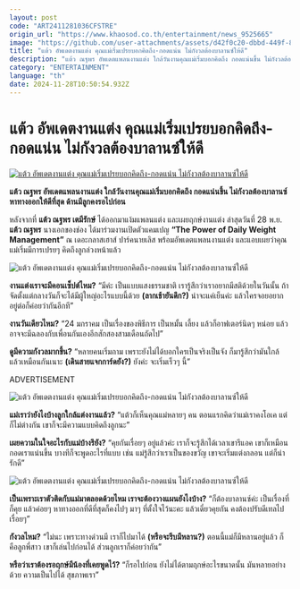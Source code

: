 ```yaml
---
layout: post
code: "ART2411281036CFSTRE"
origin_url: "https://www.khaosod.co.th/entertainment/news_9525665"
image: "https://github.com/user-attachments/assets/d42f0c20-dbbd-449f-8df7-b8a9ebdebec8"
title: "แต้ว อัพเดตงานแต่ง คุณแม่เริ่มเปรยบอกคิดถึง-กอดแน่น ไม่กังวลต้องบาลานซ์ให้ดี"
description: "แต้ว ณฐพร อัพเดตแพลนงานแต่ง ใกล้วันงานคุณแม่เริ่มบอกคิดถึง กอดแน่นขึ้น ไม่กังวลต้องบาลานซ์หาทางออกให้ดีที่สุด ด้านมีลูกคงรอไปก่อน"
category: "ENTERTAINMENT"
language: "th"
date: 2024-11-28T10:50:54.932Z
---
```


# แต้ว อัพเดตงานแต่ง คุณแม่เริ่มเปรยบอกคิดถึง-กอดแน่น ไม่กังวลต้องบาลานซ์ให้ดี

[![แต้ว อัพเดตงานแต่ง คุณแม่เริ่มเปรยบอกคิดถึง-กอดแน่น ไม่กังวลต้องบาลานซ์ให้ดี](https://www.khaosod.co.th/wpapp/uploads/2024/11/taew_281167-1.jpg "แต้ว อัพเดตงานแต่ง คุณแม่เริ่มเปรยบอกคิดถึง-กอดแน่น ไม่กังวลต้องบาลานซ์ให้ดี")](https://www.khaosod.co.th/wpapp/uploads/2024/11/taew_281167-1.jpg)

**แต้ว ณฐพร อัพเดตแพลนงานแต่ง ใกล้วันงานคุณแม่เริ่มบอกคิดถึง กอดแน่นขึ้น ไม่กังวลต้องบาลานซ์หาทางออกให้ดีที่สุด ด้านมีลูกคงรอไปก่อน**

หลังจากที่ **แต้ว ณฐพร เตมีรักษ์** ได้ออกมาแง้มแพลนแต่ง และเผยฤกษ์งานแต่ง ล่าสุดวันที่ 28 พ.ย. **แต้ว ณฐพร** นางเอกของช่อง ได้มาร่วมงานเปิดตัวแคมเปญ **“The Power of Daily Weight Management”** ณ เดอะกลาสเฮาส์ ปาร์คนายเลิส พร้อมอัพเดตแพลนงานแต่ง และแอบเผยว่าคุณแม่เริ่มมีการเปรยๆ คิดถึงลูกล่วงหน้าแล้ว

![แต้ว อัพเดตงานแต่ง คุณแม่เริ่มเปรยบอกคิดถึง-กอดแน่น ไม่กังวลต้องบาลานซ์ให้ดี ](https://www.khaosod.co.th/wpapp/uploads/2024/11/taew_281167-4.jpg)

**งานแต่งเราจะมีคอนเซ็ปต์ไหม?** “มีค่ะ เป็นแบบแสงธรรมชาติ เรารู้สึกว่าเราอยากมีสติด้วยในวันนั้น ถ้าจัดตั้งแต่กลางวันก็จะได้มีผู้ใหญ่อะไรแบบนี้ด้วย **(ลากเช้ายันดึก?)** น่าจะแค่เย็นค่ะ แล้วใครจอยอยากอยู่ต่อก็ค่อยว่ากันอีกที”

**งานวันเดียวไหม?** “24 มกราคม เป็นเรื่องของพิธีการ เป็นหมั้น เลี้ยง แล้วก็อาฟเตอร์นิดๆ หน่อย แล้วอาจจะมีฉลองกับเพื่อนกันเองอีกสักสองสามเดือนถัดไป”

**ดูมีความกังวลมากขึ้น?** “หลายคนเริ่มถาม เพราะยังไม่ได้บอกใครเป็นจริงเป็นจัง ก็มารู้สึกว่ามันใกล้แล้วเหมือนกันเนาะ **(เดินสายแจกการ์ดยัง?)** ยังค่ะ จะเริ่มเร็วๆ นี้”

ADVERTISEMENT

![แต้ว อัพเดตงานแต่ง คุณแม่เริ่มเปรยบอกคิดถึง-กอดแน่น ไม่กังวลต้องบาลานซ์ให้ดี ](https://www.khaosod.co.th/wpapp/uploads/2024/11/taew_281167-6.jpg)

**แม่เราว่ายังไงบ้างลูกใกล้แต่งงานแล้ว?** “แต้วก็เห็นคุณแม่หลายๆ คน ตอนแรกคิดว่าแม่เราคงโอเค แต่ก็ไม่ต่างกัน เขาก็จะมีความแบบคิดถึงลูกนะ”

**เผยความในใจอะไรกับแม่บ้างรึยัง?** “คุยกันเรื่อยๆ อยู่แล้วค่ะ เราก็จะรู้สึกได้เวลาเขารีแอค เขาก็เหมือนกอดเราแน่นขึ้น บางทีก็จะพูดอะไรที่แบบ เช่น แม่รู้สึกว่าเราเป็นของขวัญ เขาจะเริ่มแต่งกลอน แต่ก็น่ารักดี”

![แต้ว อัพเดตงานแต่ง คุณแม่เริ่มเปรยบอกคิดถึง-กอดแน่น ไม่กังวลต้องบาลานซ์ให้ดี ](https://www.khaosod.co.th/wpapp/uploads/2024/11/taew_281167-5.jpg)

**เป็นเพราะเราตัวติดกับแม่มาตลอดด้วยไหม เราจะต้องวางแผนยังไงบ้าง?** “ก็ต้องบาลานซ์ค่ะ เป็นเรื่องที่ก็คุย แล้วค่อยๆ หาทางออกที่ดีที่สุดก็คงไปๆ มาๆ ที่ตั้งใจไว้นะคะ แล้วเดี๋ยวคุยกัน คงต้องปรับดีเทลไปเรื่อยๆ”

**กังวลไหม?** “ไม่นะ เพราะทางด่วนมี เราก็ไปมาได้ **(หรือจะรีบมีหลาน?)** ตอนนี้แม่ก็มีหลานอยู่แล้ว ก็คือลูกพี่สาว เขาก็เล่นไปก่อนได้ ส่วนลูกเราก็ค่อยว่ากัน”

**หรือว่าเราต้องรอฤกษ์มีน้องที่เคยพูดไว้?** “ก็รอไปก่อน ยังไม่ได้ตามฤกษ์อะไรขนาดนั้น มันหลายอย่างด้วย ความเป็นไปได้ สุขภาพเรา”
